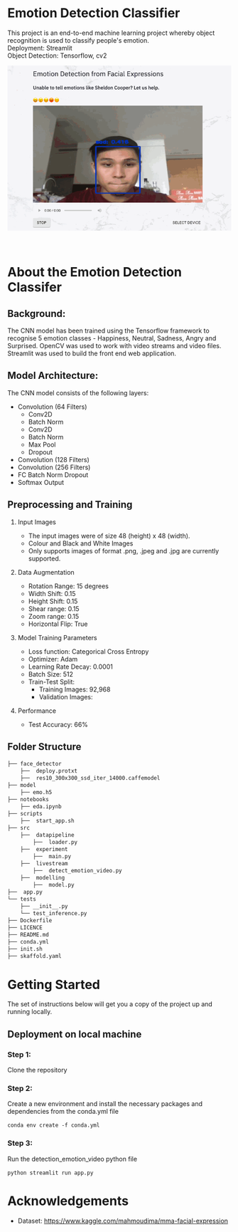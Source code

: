 # Emotion Detection Classifier

This project is an end-to-end machine learning project whereby object recognition is used to classify people's emotion. \
Deployment: Streamlit \
Object Detection: Tensorflow, cv2

<div style="text-align:center"><img src="assets/gif_emotions.gif" | width=1100 /></div>
<br>
<br>

# About the Emotion Detection Classifer

## Background:
The CNN model has been trained using the Tensorflow framework to recognise 5 emotion classes - Happiness, Neutral, Sadness, Angry and Surprised. OpenCV was used to work with video streams and video files. Streamlit was used to build the front end web application.

## Model Architecture:
The CNN model consists of the following layers:
- Convolution (64 Filters)
    - Conv2D
    - Batch Norm 
    - Conv2D
    - Batch Norm
    - Max Pool
    - Dropout
- Convolution (128 Filters)
- Convolution (256 Filters)
- FC Batch Norm Dropout
- Softmax Output 

## Preprocessing and Training
1. Input Images
    - The input images were of size 48 (height) x 48 (width).
    - Colour and Black and White Images
    - Only supports images of format .png, .jpeg and .jpg are currently supported.

2. Data Augmentation
    - Rotation Range: 15 degrees
    - Width Shift: 0.15
    - Height Shift: 0.15
    - Shear range: 0.15
    - Zoom range: 0.15
    - Horizontal Flip: True
    

3. Model Training Parameters
    - Loss function: Categorical Cross Entropy
    - Optimizer: Adam
    - Learning Rate Decay: 0.0001
    - Batch Size: 512
    - Train-Test Split:
        - Training Images: 92,968
        - Validation Images:


4. Performance
    - Test Accuracy: 66%
    
## Folder Structure
```
├── face_detector
    ├──  deploy.protxt
    ├──  res10_300x300_ssd_iter_14000.caffemodel
├── model
    ├── emo.h5
├── notebooks
    ├── eda.ipynb
├── scripts
    ├──  start_app.sh
├── src
    ├──  datapipeline
        ├──  loader.py
    ├──  experiment
        ├──  main.py
    ├──  livestream
        ├──  detect_emotion_video.py
    ├──  modelling
        ├──  model.py
├──  app.py
└── tests
    ├── __init__.py
    └── test_inference.py
├── Dockerfile
├── LICENCE
├── README.md
├── conda.yml
├── init.sh
├── skaffold.yaml
```

# Getting Started
The set of instructions below will get you a copy of the project up and running locally.

## Deployment on local machine
### Step 1:
Clone the repository 

### Step 2:
Create a new environment and install the necessary packages and dependencies from the conda.yml file

```
conda env create -f conda.yml
```

### Step 3: 
Run the detection_emotion_video python file
```
python streamlit run app.py
```

# Acknowledgements
- Dataset: https://www.kaggle.com/mahmoudima/mma-facial-expression


